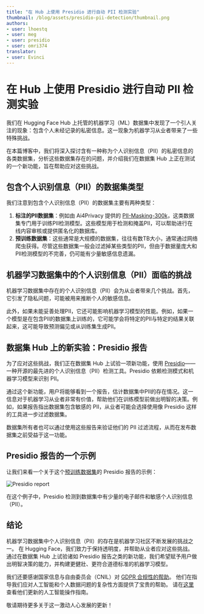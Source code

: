 ```yaml
---
title: "在 Hub 上使用 Presidio 进行自动 PII 检测实验"
thumbnail: /blog/assets/presidio-pii-detection/thumbnail.png
authors:
- user: lhoestq
- user: meg
- user: presidio
- user: omri374
translator:
- user: Evinci
---
```


# 在 Hub 上使用 Presidio 进行自动 PII 检测实验

我们在 Hugging Face Hub 上托管的机器学习（ML）数据集中发现了一个引人关注的现象：包含个人未经记录的私密信息。这一现象为机器学习从业者带来了一些特殊挑战。 

在本篇博客中，我们将深入探讨含有一种称为个人识别信息（PII）的私密信息的各类数据集，分析这些数据集存在的问题，并介绍我们在数据集 Hub 上正在测试的一个新功能，旨在帮助应对这些挑战。

## 包含个人识别信息（PII）的数据集类型

我们注意到包含个人识别信息（PII）的数据集主要有两种类型：

1. **标注的PII数据集**：例如由 Ai4Privacy 提供的 [PII-Masking-300k](https://huggingface.co/datasets/ai4privacy/pii-masking-300k)，这类数据集专门用于训练PII检测模型。这些模型用于检测和掩盖PII，可以帮助进行在线内容审核或提供匿名化的数据库。
2. **预训练数据集**：这些通常是大规模的数据集，往往有数TB大小，通常通过网络爬虫获得。尽管这些数据集一般会过滤掉某些类型的PII，但由于数据量庞大和PII检测模型的不完善，仍可能有少量敏感信息遗漏。

## 机器学习数据集中的个人识别信息（PII）面临的挑战

机器学习数据集中存在的个人识别信息（PII）会为从业者带来几个挑战。首先，它引发了隐私问题，可能被用来推断个人的敏感信息。

此外，如果未能妥善处理PII，它还可能影响机器学习模型的性能。例如，如果一个模型是在包含PII的数据集上训练的，它可能学会将特定的PII与特定的结果关联起来，这可能导致预测偏见或从训练集生成PII。

## 数据集 Hub 上的新实验：Presidio 报告

为了应对这些挑战，我们正在数据集 Hub 上试验一项新功能，使用 [Presidio](https://github.com/microsoft/presidio)——一种开源的最先进的个人识别信息（PII）检测工具。Presidio 依赖检测模式和机器学习模型来识别 PII。

通过这个新功能，用户将能够看到一个报告，估计数据集中PII的存在情况。这一信息对于机器学习从业者非常有价值，帮助他们在训练模型前做出明智的决策。例如，如果报告指出数据集包含敏感的 PII，从业者可能会选择使用像 Presidio 这样的工具进一步过滤数据集。

数据集所有者也可以通过使用这些报告来验证他们的 PII 过滤流程，从而在发布数据集之前受益于这一功能。

## Presidio 报告的一个示例

让我们来看一个关于这个[预训练数据集](https://huggingface.co/datasets/allenai/c4)的 Presidio 报告的示例：

![Presidio report](https://huggingface.co/datasets/huggingface/documentation-images/resolve/main/blog/presidio-pii-detection/presidio_report.png)

在这个例子中，Presidio 检测到数据集中有少量的电子邮件和敏感个人识别信息（PII）。

## 结论

机器学习数据集中个人识别信息（PII）的存在是机器学习社区不断发展的挑战之一。 在 Hugging Face，我们致力于保持透明度，并帮助从业者应对这些挑战。 通过在数据集 Hub 上试验诸如 Presidio 报告之类的新功能，我们希望赋予用户做出明智决策的能力，并构建更健壯、更符合道德标准的机器学习模型。

我们还要感谢国家信息与自由委员会（CNIL）对 [GDPR 合规性的帮助](https://huggingface.co/blog/cnil)。 他们在指导我们应对人工智能和个人数据问题的复杂性方面提供了宝贵的帮助。 请在[这里](https://www.cnil.fr/fr/ai-how-to-sheets)查看他们更新的人工智能操作指南。

敬请期待更多关于这一激动人心发展的更新！